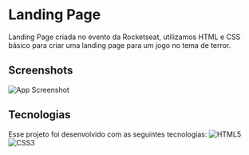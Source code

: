 # Landing Page

Landing Page criada no evento da Rocketseat, utilizamos HTML e CSS básico para criar uma landing page para um jogo no tema de terror.


## Screenshots
![App Screenshot](https://i.imgur.com/PgrpObq.png)


## Tecnologias

Esse projeto foi desenvolvido com as seguintes tecnologias:
![HTML5](https://img.shields.io/badge/html5-%23E34F26.svg?style=for-the-badge&logo=html5&logoColor=white) 	![CSS3](https://img.shields.io/badge/css3-%231572B6.svg?style=for-the-badge&logo=css3&logoColor=white)
